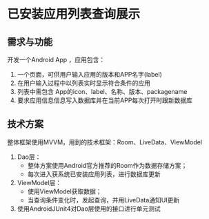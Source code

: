 
# 已安装应用列表查询展示

## 需求与功能
开发一个Android App ，应用包含：

1. 一个页面，可供用户输入应用的版本和APP名字(label)
2. 在用户输入过程中以列表实时显示符合条件的应用
3. 列表中需包含 App的icon、label、名称、版本、packagename
4. 要求应用信息信息写入数据库并在当前APP每次打开时跟新数据库

## 技术方案
整体框架使用MVVM，用到的技术框架：Room、LiveData、ViewModel
1. Dao层：
    - 整体方案使用Android官方推荐的Room作为数据存储方案；
    - 每次进入获系统已安装应用列表，进行数据库更新
2. ViewModel层：
    - 使用ViewModel获取数据；
    - 当查询条件变化时，发起查询，并用LiveData通知UI更新
3. 使用AndroidJUnit4对Dao层使用的接口进行单元测试
